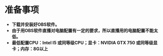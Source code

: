 # 准备事项
- **下载并安装好OBS软件。**
-  **由于用OBS软件直播对电脑配置有一定的要求，所以直播用的电脑配置不能太低。**
-  **最低配置CPU：Intel I5 或同等级CPU；显卡：NVIDIA GTX 750 或同等级显卡；内存：8G以上**